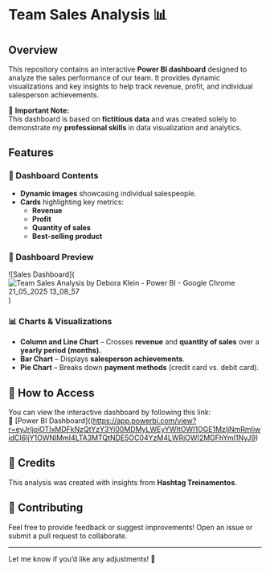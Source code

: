 # Team Sales Analysis 📊

## Overview
This repository contains an interactive **Power BI dashboard** designed to analyze the sales performance of our team. It provides dynamic visualizations and key insights to help track revenue, profit, and individual salesperson achievements.

🚨 **Important Note:**  
This dashboard is based on **fictitious data** and was created solely to demonstrate my **professional skills** in data visualization and analytics.

## Features
### 🔹 Dashboard Contents
- **Dynamic images** showcasing individual salespeople.
- **Cards** highlighting key metrics:
  - **Revenue**
  - **Profit**
  - **Quantity of sales**
  - **Best-selling product**

### 📸 Dashboard Preview
![Sales Dashboard](![Team Sales Analysis by Debora Klein - Power BI - Google Chrome 21_05_2025 13_08_57](https://github.com/user-attachments/assets/72246302-5dc3-4c00-a145-ca68b0d80bbd)
)

### 📊 Charts & Visualizations
- **Column and Line Chart** – Crosses **revenue** and **quantity of sales** over a **yearly period (months).**
- **Bar Chart** – Displays **salesperson achievements**.
- **Pie Chart** – Breaks down **payment methods** (credit card vs. debit card).

## 📌 How to Access
You can view the interactive dashboard by following this link:  
🔗 [Power BI Dashboard]((https://app.powerbi.com/view?r=eyJrIjoiOTIxMDFkNzQtYzY3Yi00MDMyLWEyYWItOWI1OGE1MzljNmRmIiwidCI6IjY1OWNlMmI4LTA3MTQtNDE5OC04YzM4LWRjOWI2MGFhYmI1NyJ9)

## 📢 Credits
This analysis was created with insights from **Hashtag Treinamentos**.

## 🚀 Contributing
Feel free to provide feedback or suggest improvements! Open an issue or submit a pull request to collaborate.

---

Let me know if you’d like any adjustments! 🚀

